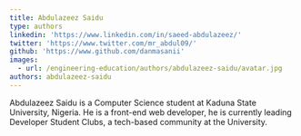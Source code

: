 ```yaml
---
title: Abdulazeez Saidu
type: authors
linkedin: 'https://www.linkedin.com/in/saeed-abdulazeez/'
twitter: 'https://www.twitter.com/mr_abdul09/'
github: 'https://www.github.com/danmasanii'
images:
  - url: /engineering-education/authors/abdulazeez-saidu/avatar.jpg
authors: abdulazeez-saidu
---
```

Abdulazeez Saidu is a Computer Science student at Kaduna State University, Nigeria. He is a front-end web developer, he is currently leading Developer Student Clubs, a tech-based community at the University.
